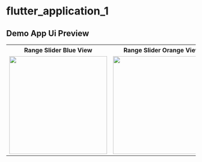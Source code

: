 # flutter_application_1

## Demo App Ui Preview


<table>
  
  
<tr>                    
<th> Range Slider Blue View</th>
<th> Range Slider Orange View</th> 
</tr>  
  
  
  
<tr>


 <td>
  <img src="https://github.com/yasin9064/flutter_application_1/assets/108936278/8af07e74-2196-4318-a99e-033b0d0511f6" width="260"/>
 </td>

 <td>
  <img src="https://github.com/yasin9064/flutter_application_1/assets/108936278/6d3a8d00-d9f1-4a00-b19c-123fbf5a040d" width="260"/>
 </td>




</tr>


</table>





<table>
